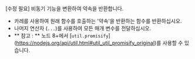 [수정 필요]
비동기 기능을 변환하여 약속을 반환합니다.

- 카레를 사용하여 원래 함수를 호출하는 '약속'을 반환하는 함수를 반환하십시오.
- 나머지 연산자 (`...`)를 사용하여 모든 매개 변수를 전달하십시오.
- ** 참고 : ** 노드 8+에서 [`util.promisify`] (https://nodejs.org/api/util.html#util_util_promisify_original)를 사용할 수 있습니다.